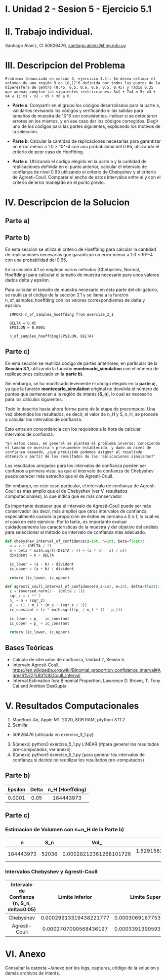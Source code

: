 # I. Unidad 2 - Sesion 5 -  Ejercicio 5.1

# II. Trabajo individual.

Santiago Alaniz, CI 50826476, santiago.alaniz@fing.edu.uy

# III. Descripcion del Problema
```
Problema (enunciado en sesión 3, ejercicio 3.1): Se desea estimar el volumen de una región R en [0,1]^6 definida por todos los puntos de la hiperesfera de centro (0.45, 0.5, 0.6, 0.6, 0.5, 0.45) y radio 0.35 que además cumplan las siguientes restricciones: 3x1 + 7x4 ≤ 5; x3 + x4 ≤ 1; x1 - x2 - x5 + x6 ≥ 0.
```
- **Parte a**: Compartir en el grupo los códigos desarrollados para la parte a, validarlos revisando los códigos y verificando si las salidas para tamaños de muestra de 10^6 son consistentes. Indicar si se detectaron errores en los mismos, y en ese caso dar los códigos corregidos. Elegir uno de los códigos para las partes siguientes, explicando los motivos de la selección.

- **Parte b**: Calcular la cantidad de replicaciones necesarias para garantizar un error menor a 1.0 × 10^-4 con una probabilidad del 0.95, utilizando el criterio de peor caso de Hoeffding.

- **Parte c**: Utilizando el código elegido en la parte a y la cantidad de replicaciones definida en el punto anterior, calcular el intervalo de confianza de nivel 0.95 utilizando el criterio de Chebyshev y el criterio de Agresti-Coull. Comparar el ancho de estos intervalos entre sí y con el criterio de error manejado en el punto previo.

# IV. Descripcion de la Solucion

## Parte a)

## Parte b)
En esta sección se utiliza el criterio de Hoeffding para calcular la cantidad de replicaciones necesarias que garantizan un error menor a 1.0 × 10^-4 con una probabilidad del 0.95.

En la sección 4.1 se emplean varios métodos (Chebyshev, Normal, Hoeffding) para calcular el tamaño de muestra necesario para unos valores dados delta y epsilon.

Para calcular el tamaño de muestra necesario en esta parte del obligatorio, se reutiliza el código de la sección 3.1 y se llama a la función n_of_samples_hoeffding con los valores correspondientes de delta y epsilon:

```
  IMPORT n_of_samples_hoeffding from exercise_3_1

  DELTA = 0.05
  EPSILON = 0.0001

  n_of_samples_hoeffding(EPSILON, DELTA)
```

## Parte c)
En esta sección se reutiliza código de partes anteriores, en particular de la **Sección 3.1**, utilizando la función **montecarlo_simulation** con el número de replicaciones calculado en la **parte b)**.

Sin embargo, se ha modificado levemente el código elegido en la **parte a**), ya que la función **montecarlo_simulation** original no devolvía el número de puntos que pertenecen a la región de interés (**S_n**), lo cual es necesario para los cálculos siguientes.

Todo lo descrito hasta ahora forma parte de la etapa de precomputo. Una vez obtenidos los resultados, es decir, el valor de n_H y S_n_H, se procede a calcular los intervalos de confianza.

Esto entra en concordancia con los requisitos a la hora de calcular intervalos de confianza.

```
"En estos casos, en general se plantea el problema inverso: conociendo el tamaño de muestra n previamente establecido, y dado un nivel de confianza deseado, ¿qué precisión podemos asignar al resultado obtenido a partir de los resultados de las replicaciones simuladas?"
```

Los resultados arrojados para los intervalos de confianza pueden ser confusos a primera vista, ya que el intervalo de confianza de Chebyshev puede parecer más estrecho que el de Agresti-Coull.

Sin embargo, en este caso particular, el intervalo de confianza de Agresti-Coull es más amplio que el de Chebyshev (ver V. resultados computacionales), lo que indica que es más conservador.

Es importante destacar que el intervalo de Agresti-Coull puede ser más conservador (es decir, más amplio) que otros intervalos de confianza, especialmente cuando la proporción de éxitos es cercana a 0 o 1, lo cual es el caso en este ejercicio. Por lo tanto, es importante evaluar cuidadosamente las características de la muestra y del objetivo del análisis para seleccionar el método de intervalo de confianza más adecuado.

```python
def chebyshev_interval_of_confidence(z=int, n=int, beta=float):
  a = z + (DELTA / 2)
  b = beta * math.sqrt((DELTA / 4) + (z * (n - z) / n))
  divident = n + DELTA

  ic_lower = (a - b) / divident
  ic_upper = (a + b) / divident

  return (ic_lower, ic_upper)

def agresti_coull_interval_of_confidence(n_s=int, n=int, delta=float):
  z = inversed_norm(1 - (delta / 2))
  sqr_z = z ** 2
  n_ = n + (sqr_z)
  p_ = (1 / n_) * (n_s + (sqr_z / 2))
  ic_constant = (z * math.sqrt((p_ / n_) * (1 - p_)))

  ic_lower = p_ - ic_constant
  ic_upper = p_ + ic_constant

  return (ic_lower, ic_upper)
```

## Bases Teóricas
- Calculo de intervalos de confianza, Unidad 2, Sesión 5.
- Intervalo Agresti-Coull, https://en.wikipedia.org/wiki/Binomial_proportion_confidence_interval#Agresti%E2%80%93Coull_interval
- Interval Estimation fora Binomial Proportion, Lawrence D. Brown, T. Tony Cai and Anirban DasGupta


# V. Resultados Computacionales

1. MacBook Air, Apple M1, 2020, 8GB RAM, ptython 3.11.2
2. Semilla:
  - 50826476 (utilizada en exercise_3_1.py)
3. $(anexo) python3 exercise_5_1.py LINEAR (#para generar los resultados pre-computados, ver anexo)
4. $(anexo) python3 exercise_5_1.py (para generar los intervalos de confianza si decide no reutilizar los resultados pre-computados)

## Parte b)
|  Epsilon  |    Delta    |    n_H (Hoeffding) |
|:---------:|:-----------:|:---------:|
| 0.0001    | 0.05        | 184443973 |


## Parte c)

### Estimacion de Volumen con n=n_H de la Parte b)
|     n     |  S_n  |          Vol_          |           Var          | BOUNDARIES |      time      |
|:---------:|:-----:|:----------------------:|:----------------------:|:----------:|:--------------:|
| 184443973 | 52036 | 0.00028212361268101726 | 1.5291582364545105e-12 | True       | 0:04:04.174310 |

### Intervalos Chebyshev y Agresti-Coull

| Intervalo de Confianza (n, S_n, delta=0.05) |     Límite Inferior    |     Límite Superior    |
|:----------------------:|:----------------------:|:----------------------:|
| Chebyshev              | 0.00029913319438221777 | 0.00030691677531528367 |
| Agresti-Coull          | 0.0002707000568436197  | 0.00033913905930522254 |

# VI. Anexo

Consultar la carpeta ~/anexo por los logs, capturas, código de la solucion y demás archivos de interés.
